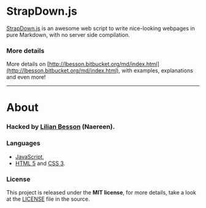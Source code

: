 # StrapDown.js
[StrapDown.js](http://lbesson.bitbucket.org/md/index.html) is an awesome web script to write nice-looking webpages in pure Markdown, with no server side compilation.

### More details
More details on [http://lbesson.bitbucket.org/md/index.html](http://lbesson.bitbucket.org/md/index.html), with examples, explanations and even more!

----

# About
### Hacked by [Lilian Besson](https://github.com/Naereen) (Naereen).

### Languages
 - [JavaScript](https://en.wikipedia.org/wiki/Javascript),
 - [HTML 5](https://en.wikipedia.org/wiki/HTML) and [CSS 3](https://en.wikipedia.org/wiki/Cascading_Style_Sheets).

### License
This project is released under the **MIT license**, for more details,
take a look at the [LICENSE](http://lbesson.mit-license.org/) file in the source.
